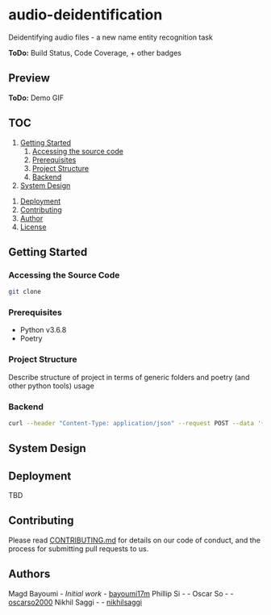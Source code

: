 # audio-deidentification
Deidentifying audio files - a new name entity recognition task

**ToDo:** Build Status, Code Coverage, + other badges

## Preview
**ToDo:** Demo GIF

## TOC
1. [Getting Started](#getting-started)
    1. [Accessing the source code](#accessing-the-source-code)
    1. [Prerequisites](#prerequisites)
    1. [Project Structure](#project-structure)
    1. [Backend](#backend)
1. [System Design](#system-design)
<!-- 1. [Testing](#testing)
    1. [The Importance Of Automation](#the-importance-of-automation)
    1. [Testing Strategy](#testing-strategy)
    1. [Unit Testing](#unit-testing) -->
1. [Deployment](#deployment)
    <!-- 1. [Kubernetes](#kubernetes) -->
1. [Contributing](#contributing)
1. [Author](#author)
1. [License](#license)

## Getting Started

### Accessing the Source Code

```bash
git clone
```

### Prerequisites

- Python v3.6.8
- Poetry

### Project Structure

Describe structure of project in terms of generic folders and poetry (and other python tools) usage

### Backend

```bash
curl --header "Content-Type: application/json" --request POST --data '{"job_name": "job_id_name", "input_bucket_name": "input_bucket_name", "input_s3_path": "s3_object_name", "output_bucket_name": "output_bucket_name"}' -s -w  "%{time_starttransfer}\n" http://0.0.0.0:5000/redaction
```

## System Design
<!-- ## Testing

### The Importance Of Automation
SnapBee Figure Extraction is maintained by a small team of talented software engineers studying at Cornell under Cornell Data Science as a side project. The team wants to deliver new features faster without sacrificing its quality. Testing ever-increasing amount of features manually soon becomes impossible — unless we want to spend all our time with manual, repetitive work instead of delivering working features.

Test automation is the only way forward.

### Testing Strategy

![Test Strategy](docs/testing/test-strategy.png)

Please read [Testing Strategies in a Microservice Architecture](https://martinfowler.com/articles/microservice-testing)
for a detailed introduction on test strategies.

### Unit Testing

A unit test exercises the smallest piece of testable software in the
application to determine whether it behaves as expected.

![Unit Test](docs/testing/unit-test.png)

Run unit tests for backend:

```bash
python -m pytest ...
```

#### Sociable And Solitary

![Two Types of Unit Test](docs/testing/unit-test-two-types.png)

#### The FIRST Principal

- [F]ast: Unit tests should be fast otherwise they will slow down
   development & deployment.
- [I]ndependent: Never ever write tests which depend on other test cases.
- [R]epeatable: A repeatable test is one that produces the same results
   each time you run it.
- [S]elf-validating: There must be no manual interpretation of the results.
- [T]imely/[T]horoughly: Unit tests must be included for every pull request
   of a new feature and cover edge cases, errors, and bad inputs.

#### Test Structure

A automated test method should be composed of 3As: Arrange, Act, and Assert.

- [A]rrange: All the data needed for a test should be arranged as part
  of the test. The data used in a test should not depend on the environment
  in which the test is running.
- [A]ct: Invoke the actual method under test.
- [A]ssert: A test method should test for a single logical outcome. -->

## Deployment
TBD


## Contributing
Please read [CONTRIBUTING.md](CONTRIBUTING.md) for details on our code
of conduct, and the process for submitting pull requests to us.

## Authors

Magd Bayoumi - *Initial work* - [bayoumi17m](https://github.com/bayoumi17m)
Phillip Si - - []()
Oscar So - - [oscarso2000](https://github.com/oscarso2000)
Nikhil Saggi - - [nikhilsaggi](https://github.com/nikhilsaggi)

<!-- As the tech lead of SnapBee Figure Extraction, I am responsible for the overall planning, execution
and success of complex software solutions to meet users' needs. -->
